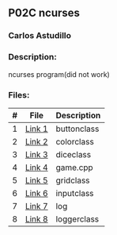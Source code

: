 ## P02C ncurses
### Carlos Astudillo
### Description:

ncurses program(did not work)
 
### Files:

|  #  |  File  |  Description  |
| :---: | ---------------- | -------------------------------------------------- |
|  1  |  [Link 1](Button_class.hpp)  |  buttonclass |
|  2  |  [Link 2](color_class.hpp)  |  colorclass  |
|  3  |  [Link 3](dice_class.hpp)   |diceclass|
|  4  |  [Link 4](game.cpp)  |game.cpp|
|  5  |  [Link 5](grid_class.hpp)  |gridclass|
|  6  |  [Link 6](input_class.hpp)  |inputclass|
|  7  |  [Link 7](log.txt)  |log|
|  8  |  [Link 8](logger_class.hpp)  |loggerclass|

